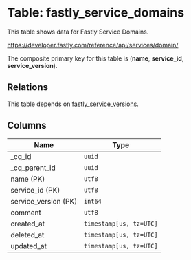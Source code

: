# Table: fastly_service_domains

This table shows data for Fastly Service Domains.

https://developer.fastly.com/reference/api/services/domain/

The composite primary key for this table is (**name**, **service_id**, **service_version**).

## Relations

This table depends on [fastly_service_versions](fastly_service_versions).

## Columns

| Name          | Type          |
| ------------- | ------------- |
|_cq_id|`uuid`|
|_cq_parent_id|`uuid`|
|name (PK)|`utf8`|
|service_id (PK)|`utf8`|
|service_version (PK)|`int64`|
|comment|`utf8`|
|created_at|`timestamp[us, tz=UTC]`|
|deleted_at|`timestamp[us, tz=UTC]`|
|updated_at|`timestamp[us, tz=UTC]`|